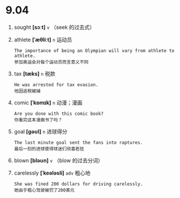 # 9.04



















1. sought **[sɔːt]** `v` （seek 的过去式）

2. athlete **[ˈæθliːt]** `n` 运动员
    ```
    The importance of being an Olympian will vary from athlete to athlete.
    参加奥运会对每个运动员而言意义不同
    ```

3. tax **[tæks]** `n` 税款
    ```
    He was arrested for tax evasion.
    他因逃税被捕
    ```

4. comic **[ˈkɒmɪk]** `n` 动漫；漫画
    ```
    Are you done with this comic book?
    你看完这本漫画书了吗？
    ```

5. goal **[ɡəʊl]** `n` 进球得分
    ```
    The last minute goal sent the fans into raptures.
    最后一刻的进球使得球迷们欣喜若狂
    ```

6. blown **[bləʊn]** `v` （blow 的过去分词）

7. carelessly **[ˈkeələsli]** `adv` 粗心地
    ```
    She was fined 200 dollars for driving carelessly.
    她由于粗心驾驶被罚了200美元
    ```

